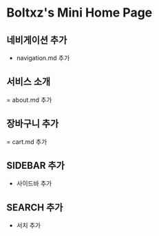 # Boltxz's Mini Home Page 



## 네비게이션 추가
- navigation.md 추가

## 서비스 소개
= about.md 추가


## 장바구니 추가
= cart.md 추가

## SIDEBAR 추가
- 사이드바 추가

## SEARCH 추가
- 서치 추가